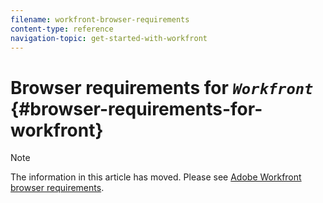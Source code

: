 ```yaml
---
filename: workfront-browser-requirements
content-type: reference
navigation-topic: get-started-with-workfront
---
```




# Browser requirements for *`Workfront`* {#browser-requirements-for-workfront}



>[!NOTE]
>
>The information in this article has moved. Please see [Adobe Workfront browser requirements](workfront-browser-requirements.md).


